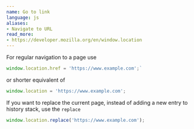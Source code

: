 ```yaml
---
name: Go to link
language: js
aliases:
- Navigate to URL
read_more:
- https://developer.mozilla.org/en/window.location
---
```

For regular navigation to a page use

```javascript
window.location.href = 'https://www.example.com';`
```

or shorter equivalent of

```javascript
window.location = 'https://www.example.com';
```

If you want to replace the current page, instead of adding a new entry to history stack, use the `replace`

```javascript
window.location.replace('https://www.example.com');
```
